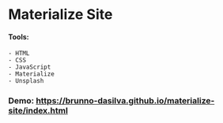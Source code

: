 # Materialize Site

#### Tools:

    - HTML
    - CSS
    - JavaScript
    - Materialize
    - Unsplash

### Demo: https://brunno-dasilva.github.io/materialize-site/index.html
